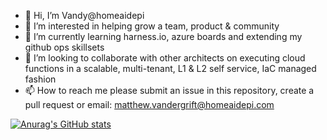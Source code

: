 - 👋 Hi, I’m Vandy@homeaidepi
- 👀 I’m interested in helping grow a team, product & community
- 🌱 I’m currently learning harness.io, azure boards and extending my github ops skillsets
- 🚀 I’m looking to collaborate with other architects on executing cloud functions in a scalable, multi-tenant, L1 & L2 self service, IaC managed fashion
- 📫 How to reach me please submit an issue in this repository, create a pull request or email: matthew.vandergrift@homeaidepi.com

[![Anurag's GitHub stats](https://github-readme-stats.vercel.app/api?username=homeaidepi&show_icons=true&theme=radical)](https://github.com/anuraghazra/github-readme-stats)
